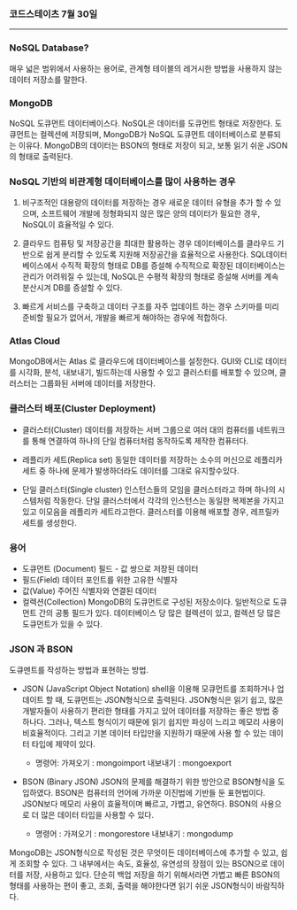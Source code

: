 ### 코드스테이츠 7월 30일

---

### NoSQL Database?

매우 넓은 범위에서 사용하는 용어로, 관계형 테이블의 레거시한 방법을 사용하지 않는 데이터 저장소를 말한다.

### MongoDB

NoSQL 도큐먼트 데이터베이스다.
NoSQL은 데이터를 도큐먼트 형태로 저장한다. 도큐먼트는 컬렉션에 저장되며, MongoDB가 NoSQL 도큐먼트 데이터베이스로 분류되는 이유다.
MongoDB의 데이터는 BSON의 형태로 저장이 되고, 보통 읽기 쉬운 JSON의 형태로 출력된다.

### NoSQL 기반의 비관계형 데이터베이스를 많이 사용하는 경우

1. 비구조적인 대용량의 데이터를 저장하는 경우
   새로운 데이터 유형을 추가 할 수 있으며, 소프트웨어 개발에 정형화되지 않은 많은 양의 데이터가 필요한 경우, NoSQL이 효율적일 수 있다.

2. 클라우드 컴퓨팅 및 저장공간을 최대한 활용하는 경우
   데이터베이스를 클라우드 기반으로 쉽게 분리할 수 있도록 지원해 저장공간을 효율적으로 사용한다.
   SQL데이터베이스에서 수직적 확장의 형태로 DB를 증설해 수직적으로 확장된 데이터베이스는 관리가 어려워질 수 있는데, NoSQL은 수평적 확장의 형태로 증설해 서버를 계속 분산시겨 DB를 증설할 수 있다.

3. 빠르게 서비스를 구축하고 데이터 구조를 자주 업데이트 하는 경우
   스키마를 미리 준비할 필요가 없어서, 개발을 빠르게 해야하는 경우에 적합하다.

### Atlas Cloud

MongoDB에서는 Atlas 로 클라우드에 데이터베이스를 설정한다.
GUI와 CLI로 데이터를 시각화, 분석, 내보내기, 빌드하는데 사용할 수 있고 클러스터를 배포할 수 있으며, 클러스터는 그룹화된 서버에 데이터를 저장한다.

### 클러스터 배포(Cluster Deployment)

- 클러스터(Cluster)
  데이터를 저장하는 서버 그룹으로 여러 대의 컴퓨터를 네트워크를 통해 연결하여 하나의 단일 컴퓨터처럼 동작하도록 제작한 컴퓨터다.

- 레플리카 세트(Replica set)
  동일한 데이터를 저장하는 소수의 머신으로 레플리카 세트 중 하나에 문제가 발생하더라도 데이터를 그대로 유지할수있다.

- 단일 클러스터(Single cluster)
  인스턴스들의 모임을 클러스터라고 하며 하나의 시스템처럼 작동한다.
  단일 클러스터에서 각각의 인스턴스는 동일한 복제본을 가지고 있고 이모음을 레플리카 세트라고한다.
  클러스터를 이용해 배포할 경우, 레프릴카 세트를 생성한다.

### 용어

- 도큐먼트 (Document)
  필드 - 값 쌍으로 저장된 데이터
- 필드(Field)
  데이터 포인트를 위한 고유한 식별자
- 값(Value)
  주어진 식별자와 연결된 데이터
- 컬렉션(Collection)
  MongoDB의 도큐먼트로 구성된 저장소이다.
  일반적으로 도큐먼트 간의 공통 필드가 있다.
  데이터베이스 당 많은 컬렉션이 있고, 컬렉션 당 많은 도큐먼트가 있을 수 있다.

### JSON 과 BSON

도큐멘트를 작성하는 방법과 표현하는 방법.

- JSON (JavaScript Object Notation)
  shell을 이용해 모큐먼트를 조회하거나 업데이트 할 때, 도큐먼트는 JSON형식으로 출력된다.
  JSON형식은 읽기 쉽고, 많은 개발자들이 사용하기 편리한 형태를 가지고 있어 데이터를 저장하는 좋은 방법 중 하나다.
  그러나, 텍스트 형식이기 때문에 읽기 쉽지만 파싱이 느리고 메모리 사용이 비효율적이다.
  그리고 기본 데이터 타입만을 지원하기 때문에 사용 할 수 있는 데이터 타입에 제약이 있다.

  - 명령어:
    가져오기 : mongoimport
    내보내기 : mongoexport

- BSON (Binary JSON)
  JSON의 문제를 해결하기 위한 방안으로 BSON형식을 도입하였다.
  BSON은 컴퓨터의 언어에 가까운 이진법에 기반들 둔 표현법이다.
  JSON보다 메모리 사용이 효율적이며 빠르고, 가볍고, 유연하다. BSON의 사용으로 더 많은 데이터 타입을 사용할 수 있다.

  - 명령어 :
    가져오기 : mongorestore
    내보내기 : mongodump

MongoDB는 JSON형식으로 작성된 것은 무엇이든 데이터베이스에 추가할 수 있고, 쉽게 조회할 수 있다.
그 내부에서는 속도, 효율성, 유연성의 장점이 있는 BSON으로 데이터를 저장, 사용하고 있다.
단순히 백업 저장을 하기 위해서라면 가볍고 빠른 BSON의 형태를 사용하는 편이 좋고,
조회, 출력을 해야한다면 읽기 쉬운 JSON형식이 바람직하다.
